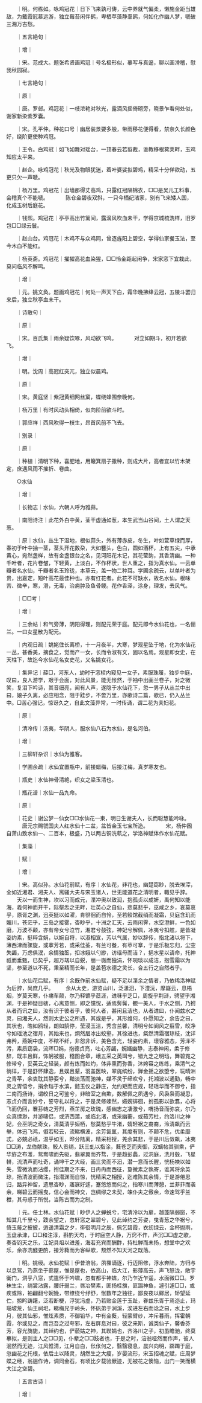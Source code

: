 <!-- { "loadSidebar": true } -->
　　｜明。何栋如。咏鸡冠花｜日下飞来孰可俦，云中养就气偏柔，懒施金距当雄敌，为戴霞冠慕远游，独立莓苔闲伴鹤，卑栖苹藻静羣鸥，何如化作幽人梦，嗁破三湘万古愁。

　　｜五言絶句｜

　　｜增｜

　　｜宋。范成大。题张希贤画鸡冠｜号名极形似，摹写与真逼，聊以画滑稽，慰我秋园寂。

　　｜七言絶句｜

　　｜原｜

　　｜唐。罗邺。鸡冠花｜一枝浓艳对秋光，露滴风摇倚砌旁，晓景乍看何处似，谢家新染紫罗囊。

　　｜宋。孔平仲。种花口号｜幽居装景要多般，带雨移花便得看，禁奈久长颜色好，绕阶更使种鸡冠。

　　｜王令。白鸡冠｜如飞如舞对瑶台，一顶春云若翦裁，谁教移根蓂荚畔，玉鸡知应太平来。

　　｜赵企。咏鸡冠花｜秋光及物眼犹迷，着叶婆娑拟碧鸡，精采十分佯欲动，五更只欠一声嗁。

　　｜杨万里。鸡冠花｜出墙那得丈高鸡，只露红冠隔锦衣，□□是吴儿工料事，会稽真个不能嗁。
　　　陈仓金碧夜双斜，一只今栖纪渻家，别有飞来矮人国，化成玉树后庭花。

　　｜钱熙。鸡冠花｜亭亭高出竹篱间，露滴风吹血未干，学得京城梳洗样，旧罗包□□绿云鬟。

　　｜赵山台。鸡冠花｜木鸡不与众鸡同，曾逐旌阳上碧空，学得仙家餐玉法，至今木血不能红。

　　｜杨英斋。鸡冠花｜擢擢高花血染猩，□□怜金距起闲争，宋家窓下宜栽此，莫问临风不解鸣。

　　｜增｜

　　｜元。姚文奂。题画鸡冠花｜何处一声天下白，霜华晚拂绛云冠，五陵斗罢归来后，独立秋亭血未干。

　　｜诗散句｜

　　｜原｜

　　｜宋。百氏集｜雨余疑饮啄，风动欲飞鸣。
　　　对立如期斗，初开若欲飞。

　　｜增｜

　　｜明。沈周｜高冠红突兀，独立似晨鸡。

　　｜原｜

　　｜宋。黄庭坚｜紫冠黄细网丝窠，蝶绕蜂围奈晚何。

　　｜杨万里｜有时风动头相倚，似向阶前欲斗时。

　　｜郭应祥｜西风吹得一枝生，昻首风前不飞去。

　　｜别录｜

　　｜原｜

　　｜种植｜清明下种，喜肥地，用簸箕扇子撒种，则成大片，高者宜以竹木架定，庶遇风雨不摧折、卷曲。

　　○水仙

　　｜增｜

　　｜长物志｜水仙，六朝人呼为雅蒜。

　　｜南阳诗注｜此花外白中黄，茎干虚通如葱，本生武当山谷间，土人谓之天葱。

　　｜原｜水仙，丛生下湿地，根似蒜头，外有薄赤皮，冬生，叶如萱草绿而厚，春初于叶中抽一茎，茎头开花数朶，大如簪头，色白，圆如酒杯，上有五尖，中承黄心，宛然盏样，故有金盏银台之名，见河阳花木记，其花莹韵，其香清幽。一种千叶者，花片卷皱，下轻黄，上淡白，不作杯状，世人重之，指为真水仙。一云单瓣者名水仙，千瓣者名玉玲珑，本草云，盖一物二种耳。学圃余疏云，以单叶者为贵，出嘉定，短叶高花最佳种也。亦有红花者。此花不可缺水，故名水仙。根味苦、微辛，寒，滑，无毒，治痈肿及鱼骨鲠。花作香泽，涂身，理发，去风气。

　　｜□□考｜

　　｜增｜

　　｜三余帖｜和气旁薄，阴阳得理，则配元荣于庭。配元即今水仙花也，一名俪兰。一曰女星散为配元。

　　｜内观日疏｜姚姥住长离桥，十一月夜半，大寒，梦观星坠于地，化为水仙花一丛，甚香美，摘食之，觉而产一女，长而令淑有文，固以名焉。观星即女史，在天柱下，故迄今水仙花名女史花，又名姚女花。

　　｜集异记｜薛□，河东人，幼时于窓棂内窥见一女子，素服珠履，独步中庭，叹曰，良人游学，艰于会面，对此风景，能无怅然，于袖中出画兰卷子，对之微笑，复泪下吟诗，其音细亮，闻有人声，遂隐于水仙花下，忽一男子从丛兰中出曰，娘子久离，必应相念，阻于跬步，不啻万里，亦歌诗二篇，歌已，仍入丛兰中。□苦心强记，惊讶久之，自此文藻异常，一时传诵，谓二花为夫妇花。

　　｜原｜

　　｜清冷传｜汤夷，华阴人，服水仙八石为水仙，是名河伯。

　　｜增｜

　　｜三柳轩杂识｜水仙为雅客。

　　｜学圃余疏｜水仙宜置瓶中，前接蜡梅，后接江梅，真岁寒友也。

　　｜瓶史｜水仙神骨清絶，织女之梁玉清也。

　　｜瓶花谱｜水仙一品九命。

　　｜原｜

　　｜花史｜谢公梦一仙女□□水仙花一束，明日生谢夫人，长而聪慧能吟咏。
　　　唐元宗赐虢国夫人红水仙十二盆，盆皆金玉七宝所造。
　　　宋，杨仲囦自萧山致水仙一、二百本，极盛，乃以两古铜洗萟之，学洛神赋体作水仙花赋。

　　｜集藻｜

　　｜赋｜

　　｜增｜

　　｜宋。高似孙。水仙花前赋，有序｜水仙花，非花也，幽楚窈眇，脱去埃滓，全如近湘君、湘夫人、离骚大夫与宋玉诸人，世无能道花之清明者，輙见乎辞。
　　天以一而生神，坎以习而成元，渫冲奥以致润，抱孤贞以成妍，禹何知以能海，羲何神而开干，际壑炁之无畔，壮英心之自仙，悲莫悲乎，巫咸之乡，哀莫哀乎，原胥之渊，迅英挺以如濯，肯徘徊而自怜，至若鲛馆截绡而凝霜，贝庭含玑而媚川，苍茫乎，三岛之接雾，杳眇乎，十洲之汇天，云雨闲霁，水空澄鲜，一色如磨，万波不颠，亦有帝女兮泣竹，湘君兮鼓弦，神妃兮解佩，冰夷兮扣舷，是皆凝姿约素，挺粹含娟，以婉自将，以淑相宣，芳以气属，妙以辞传，指北渚以将下，薄西津而骤旋，或搴芳若，或采佳荃，有兰可餐，有苹可搴，于是乐极忘归，尘空失蠲，万虑俱泯，余情独筌，扣冰娥以勺尠，访瑶母而洁？，挹水星以请命，托神祇而垂甄，已矣乎，超万刼以自蜕，丽一嶶而独涓，怀琬琰以成洁，抱雪霜以为坚，参至道以不死，秉至精而长年，是盖苞水德之灵长，合五行之自然者乎。

　　｜水仙花后赋，有序｜余既作前水仙赋，疑不足以渫余之情者，乃依稀洛神赋为后辞，尚庶几乎。
　　余从太史，游览山川，泛潇汨，下澧沅，摩嶷云，息梧烟，岁莫天寒，仆痡车颠，尔乃释镳乎茝涯，进秣乎芝□，周旋乎荆浒，骋望乎湘渊，于是神疑目骇，心离意恻，即之戃怳，适焉髣髴，覩一美人，于水之侧，乃拊从者而讯之曰，汝有识于彼者乎，彼何人者，甚闲且洁也，从者进曰，仆闻兹水之灵，曰湘夫人，然则太史公之所遇，其或是乎，其形维何，仆愿知之，余告之曰，其状也，皓如鸥轻，朗如鹄停，莹浸玉洁，秀含兰馨，清明兮如阆风之翦雪，皎净兮如瑶池之宿月，其始来也，炯然层冰出蛟壑，其徐进也，粲然清霜宿琼枝，沈详弗矜，燕婉中度，不秾不纤，非怨非诉，美色含光，轻姿约素，瓌容雅态，芳泽不污，素质窈袅，流晖□娟，抱德贞亮，吐心芳蠲，婉婳幽静，志泰神闲，柔于修辞，既丰且鲜，饰躬被服，稽图合章，峨五采之英珥兮，错九芝之明珰，舞碧霓之修带兮，妥英云之轻装，颜有炼而如灼，体非熏而弥香，沐姱容之练练，乘清气之徜徉，于是舒怀肆逸，且娱且颦，羽盖医映，翠旄缤纷，亸金摇之欲堕兮，玩晴洲之青苹，余衷耽其静娈兮，黯淡荡而驰神，媒不灵于缔欢兮，托湘波以通勤，畅中灵之胥悟兮，捐余珰于水滨，懿玉仪之静庄，允约矩而应规，轻瑶华而不御兮，指二南而扬诗，谓皎日之可鉴兮，非暗室之自欺，数解佩之夙遇兮，风袅袅而凝思，志贞介而言妙兮，誓守礼以将之，于是灵修竦然，嬿婉徘徊，拊孤影以欲翥，心将飞而仍回，褰荪帱之芳烈，燕芷房之玫瑰，感幽志之凄激兮，喟扬音而弥哀，尔乃众真缥渺，并游啸侣，或济西澨，或临北渚，或采幽蘅，或茹芳杜，约洛川之神妃，会巫阴之奇女，清莫清乎姮栖，愁莫愁乎牛渚，媠轻裾之裔裔，泠清飙而云举，体迅飞鸿，俶若轻云，流睇横波，余芳氤氲，其度有则，不颠不危，优柔靡忒，必兢必祇，温乎如玉，晔分陆离，精采相授，羌余其悲，于是川后敛飙，冰夷□□涛，龙伯献珠，鲛人贡绡，跃三虬以指涂，蕤苍芝而夹御，双螭帖其驯乘，俨华斿之布濩，鸳鸯啸而先驱，翡翠翼而齐骛，于是趋彭蠡，过洞庭，洗月毂，飞星軿，流清声而吐奇，诵坤干之大经，画三灵而不汨，潜一意而长醒，恍杨袂以如失，雪微汍而沾缨，拊佳期之不来，日冉冉而西征，敻微素之孰寄，谁其将余英琼，扬清波而微注，指潜渊而自惊，恍精采之相授，迄难陈其余情，于是游倦思归，路异神留，遗思杳眇，寤寐好逑，蹇悠悠而何之，指寒川而薄憩，兰菲菲而袭余，睇碧云而摇曳，信心会而神交，岂绸缪之未契，竦仆夫之儆余，命速驾乎兰枻，其母惑于所悦，当陈古而为之制。

　　｜元。任士林。水仙花赋｜眇伊人之蝉蜕兮，宅清泠以为扉，越蓬隔弱窗，不知其几千里兮，跂余望之，忽轩窓之翠碧兮，见此绰约之芳姿，曳青葱之华裾兮，倚玉薤之披披，逍遥清霜之夕，徘徊明月之辰，佩乞碧霞，衣纫绿云，金杯盥雨，玉盘承津，□□和注淳，斟酌天均，于时庭空人静，万窍不作，声沉□□虚之歌，奏杳钧天之乐，江妃具俎以进羞，海若充宾而酬酢，持杜觯而未扬，想堂中之欢乐，余亦洗醆更酌，接芳蕤而为客纵歌，颓然不知天河之既落。

　　｜明。姚绶。水仙花赋｜伊昔涪翁，夙罹谪逐，行迈阻修，浮水奔陆，方归与以息驾，乃燕坐于蔀屋，惟是屋也，依高山，临大江，影薄高云，声飞怒泷，敞宇衡门，洞乎八窓，式遣怀于吟啸，忽有都乎神娏，尔乃乍近乍遥，水面微□□。罗袜生尘，绡裳沾露，腰纤弱兰，唇冶樊素，匪扬桂旗，匪蹋神鱼，遽引遽□□，或疾或除，袖翩翻兮婉娩，带缭绕兮纾舒，怅数年之独往，鄙良夜以鳏居，矫望延伫，掠盻踌躇，泛若断梗，浮犹冯虚，乃若贴金莲于玉趾，眷兹乐胥于焉迩止，玛瑙坡荒，仙王祠圯，睇梅兄于岭头，怀矾弟于涧溪，涘进左右而谂之曰，水上步月，彼其仙邪，惟炫素质，不御铅华，中有金蕤，轻蒙臂纱，冲斥暮雨，挥霍朝霞，尔或见之，而岂吾之过夸邪，左右屏息对曰，彼之来斯，诚类仙子，馨香芬芳，容光旖旎，其绰约也，俨藐姑之神，其聫娟也，齐洛川之子，初虽瞻驰，终莫摹拟，是则主人之□□见，仆辈之□□跂者也，于是之时，涪翁哑然而作声，彼人泯然而无迹，江风惟清，江月自白，伥伥何之，翳翳寝息，晨兴向明，踯躅于庭，忽幽花之托根，依后土以降灵，胡然生之大瘦，岁晏流形，宋玉招魂之赋，庄周梦蝶之经，翁遄作诗，调同金石，有顷比夕载验厥迹，无被花之懊恼，出门一笑而横大江之空碧。

　　｜五言古诗｜

　　｜增｜

